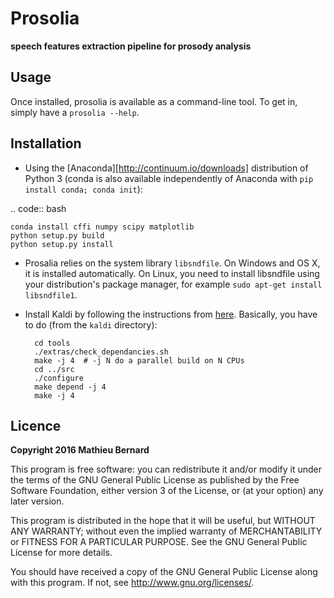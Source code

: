 # Prosolia

**speech features extraction pipeline for prosody analysis**

## Usage

Once installed, prosolia is available as a command-line tool. To get
in, simply have a ``prosolia --help``.

## Installation

* Using the [Anaconda][http://continuum.io/downloads] distribution of
  Python 3 (conda is also available independently of Anaconda with
  ``pip install conda; conda init``):

.. code:: bash

    conda install cffi numpy scipy matplotlib
    python setup.py build
    python setup.py install

* Prosalia relies on the system library ``libsndfile``. On Windows and
  OS X, it is installed automatically. On Linux, you need to install
  libsndfile using your distribution's package manager, for example
  ``sudo apt-get install libsndfile1``.

* Install Kaldi by following the instructions from
  [here](http://kaldi-asr.org/doc/install.html). Basically, you have
  to do (from the `kaldi` directory):

        cd tools
        ./extras/check_dependancies.sh
        make -j 4  # -j N do a parallel build on N CPUs
        cd ../src
        ./configure
        make depend -j 4
        make -j 4

## Licence

**Copyright 2016 Mathieu Bernard**

This program is free software: you can redistribute it and/or modify
it under the terms of the GNU General Public License as published by
the Free Software Foundation, either version 3 of the License, or
(at your option) any later version.

This program is distributed in the hope that it will be useful,
but WITHOUT ANY WARRANTY; without even the implied warranty of
MERCHANTABILITY or FITNESS FOR A PARTICULAR PURPOSE.  See the
GNU General Public License for more details.

You should have received a copy of the GNU General Public License
along with this program. If not, see <http://www.gnu.org/licenses/>.
